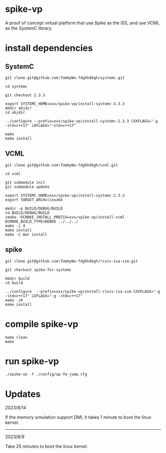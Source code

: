 # spike-vp

A proof of concept virtual platform that use Spike as the ISS, and use VCML as the SystemC library.

# install dependencies

## SystemC

```
git clone git@github.com:TommyWu-fdgkhdkgh/systemc.git

cd systemc

git checkout 2.3.3

export SYSTEMC_HOME=xxx/spike-vp/install-systemc-2.3.3
mkdir objdir
cd objdir

../configure --prefix=xxx/spike-vp/install-systemc-2.3.3 CXXFLAGS="-g -std=c++17" LDFLAGS="-std=c++17"

make
make install
```

## VCML

```
git clone git@github.com:TommyWu-fdgkhdkgh/vcml.git

cd vcml

git submodule init
git submodule update

export SYSTEMC_HOME=xxx/spike-vp/install-systemc-2.3.3
export TARGET_ARCH=linux64

mkdir -p BUILD/DEBUG/BUILD
cd BUILD/DEBUG/BUILD
cmake -DCMAKE_INSTALL_PREFIX=xxx/spike-vp/install-vcml -DCMAKE_BUILD_TYPE=DEBUG ../../../
make -j 4
make install
make -C mwr install
```

## spike


```
git clone git@github.com:TommyWu-fdgkhdkgh/riscv-isa-sim.git

git checkout spike-for-systemc

mkdir build
cd build

../configure  --prefix=xxx/spike-vp/install-riscv-isa-sim CXXFLAGS="-g -std=c++17" LDFLAGS="-g -std=c++17"
make -j6
make install
```

# compile spike-vp

```
make clean 
make
```

# run spike-vp

```
./spike-vp -f ./config/up-fw-jump.cfg
```

# Updates

2023/8/14

If the memory simulation support DMI, it takes 1 minute to boot the linux kernel.

---

2023/8/9

Take 25 minutes to boot the linux kernel.
